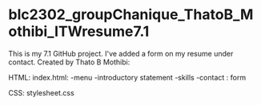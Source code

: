 # blc2302_groupChanique_ThatoB_Mothibi_ITWresume7.1
This is my 7.1 GitHub project. I've added a form on my resume under contact. 
Created by Thato B Mothibi: 

HTML: index.html: 
-menu 
-introductory statement 
-skills 
-contact : form 

CSS: stylesheet.css
